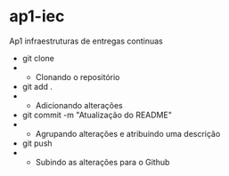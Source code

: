 # ap1-iec

Ap1 infraestruturas de entregas continuas

- git clone <URL do repositorio>
- - Clonando o repositório
- git add .
- - Adicionando alterações
- git commit -m "Atualização do README"
- - Agrupando alterações e atribuindo uma descrição
- git push
- - Subindo as alterações para o Github

